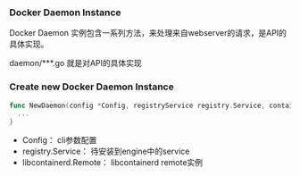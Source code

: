 ### Docker Daemon Instance

Docker Daemon 实例包含一系列方法，来处理来自webserver的请求，是API的具体实现。

daemon/***.go 就是对API的具体实现

### Create new Docker Daemon Instance

```go
func NewDaemon(config *Config, registryService registry.Service, containerdRemote libcontainerd.Remote) (daemon *Daemon, err error) {
  ...
}
```

* Config：      cli参数配置
* registry.Service：      待安装到engine中的service
* libcontainerd.Remote：      libcontainerd remote实例